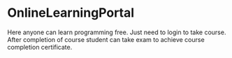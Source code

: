 # OnlineLearningPortal
Here anyone can learn programming free. Just need to login to take course. After completion of course student can take exam to achieve course completion certificate.
